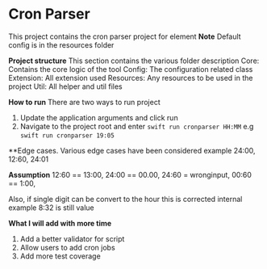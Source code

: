 # Cron Parser

This project contains the cron parser project for element
**Note** 
Default config is in the resources folder

**Project structure**
This section contains the various folder description
Core: Contains the core logic of the tool
Config: The configuration related class
Extension: All extension used
Resources: Any resources to be used in the project
Util: All helper and util files 

**How to run**
There are two ways to run project 

1. Update the application arguments and click run
2. Navigate to the project root and enter `swift run cronparser HH:MM` e.g `swift run cronparser 19:05`

**Edge cases.
Various edge cases have been considered example 24:00, 12:60, 24:01

**Assumption** 
12:60 == 13:00,
24:00 == 00.00,
24:60 = wronginput,
00:60 == 1:00,

Also, if single digit can be convert to the hour this is corrected internal
example 8:32 is still value 

**What I will add with more time**
1. Add a better validator for script 
2. Allow users to add cron jobs
3. Add more test coverage

